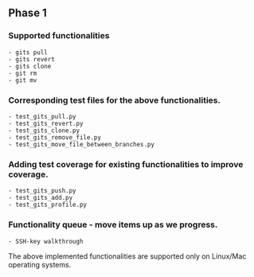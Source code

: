 ## Phase 1
### Supported functionalities
    - gits pull
    - gits revert
    - gits clone
    - git rm
    - git mv

### Corresponding test files for the above functionalities.
    - test_gits_pull.py
    - test_gits_revert.py
    - test_gits_clone.py
    - test_gits_remove_file.py
    - test_gits_move_file_between_branches.py
    
  
### Adding test coverage for existing functionalities to improve coverage.
    - test_gits_push.py
    - test_gits_add.py
    - test_gits_profile.py

### Functionality queue - move items up as we progress.
    - SSH-key walkthrough

    
The above implemented functionalities are supported only on Linux/Mac operating systems.
